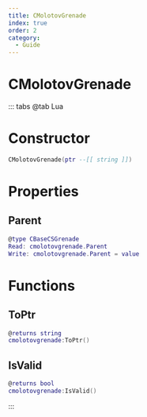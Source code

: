 ```yaml
---
title: CMolotovGrenade
index: true
order: 2
category:
  - Guide
---
```


# CMolotovGrenade

::: tabs
@tab Lua
# Constructor
```lua
CMolotovGrenade(ptr --[[ string ]])
```
# Properties
## Parent 
```lua
@type CBaseCSGrenade
Read: cmolotovgrenade.Parent
Write: cmolotovgrenade.Parent = value
```
# Functions
## ToPtr
```lua
@returns string
cmolotovgrenade:ToPtr()
```
## IsValid
```lua
@returns bool
cmolotovgrenade:IsValid()
```

:::